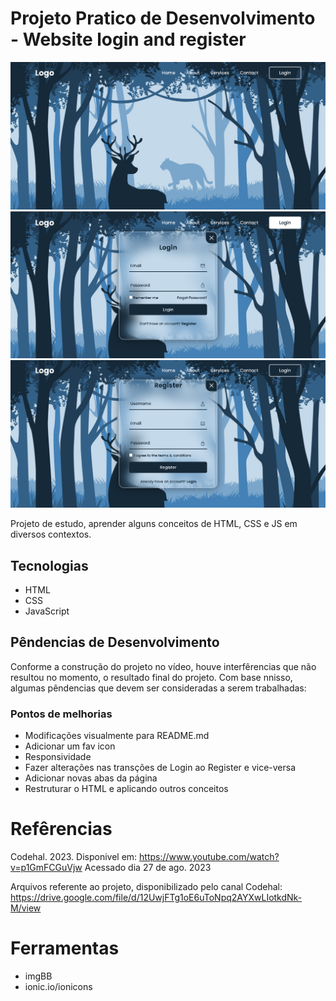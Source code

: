 # Projeto Pratico de Desenvolvimento - Website login and register

<img src="./src/img/previw-homePage.png">
<img src="./src/img/preview-homePageLogin.png">
<img src="./src/img/previw-homePageRegister.png">

Projeto de estudo, aprender alguns conceitos de HTML, CSS e JS em diversos contextos.

## Tecnologias

- HTML
- CSS
- JavaScript

## Pêndencias de Desenvolvimento

Conforme a construção do projeto no vídeo, houve interfêrencias que não resultou no momento, o resultado final do projeto. Com base nnisso, algumas pêndencias que devem ser consideradas a serem trabalhadas:

### Pontos de melhorias

- Modificações visualmente para README.md
- Adicionar um fav icon
- Responsividade
- Fazer alterações nas transções de Login ao Register e vice-versa
- Adicionar novas abas da página
- Restruturar o HTML e aplicando outros conceitos

# Refêrencias
Codehal. 2023. Disponivel em: <https://www.youtube.com/watch?v=p1GmFCGuVjw> Acessado dia 27 de ago. 2023

Arquivos referente ao projeto, disponibilizado pelo canal Codehal:
https://drive.google.com/file/d/12UwjFTg1oE6uToNpq2AYXwLIotkdNk-M/view

# Ferramentas

- imgBB
- ionic.io/ionicons